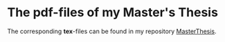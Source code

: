 # The pdf-files of my Master's Thesis

The corresponding **tex**-files can be found in my repository [MasterThesis](https://github.com/maximilianhuber/MasterThesis).
